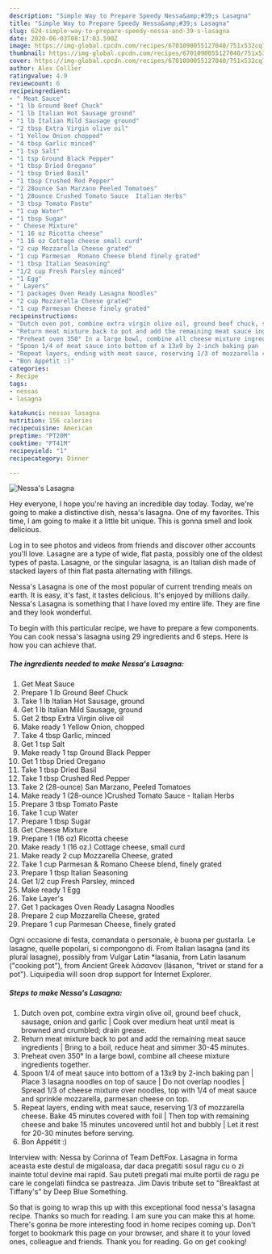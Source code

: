 ```yaml
---
description: "Simple Way to Prepare Speedy Nessa&amp;#39;s Lasagna"
title: "Simple Way to Prepare Speedy Nessa&amp;#39;s Lasagna"
slug: 624-simple-way-to-prepare-speedy-nessa-and-39-s-lasagna
date: 2020-06-03T08:17:03.590Z
image: https://img-global.cpcdn.com/recipes/6701090055127040/751x532cq70/nessas-lasagna-recipe-main-photo.jpg
thumbnail: https://img-global.cpcdn.com/recipes/6701090055127040/751x532cq70/nessas-lasagna-recipe-main-photo.jpg
cover: https://img-global.cpcdn.com/recipes/6701090055127040/751x532cq70/nessas-lasagna-recipe-main-photo.jpg
author: Alex Collier
ratingvalue: 4.9
reviewcount: 6
recipeingredient:
- " Meat Sauce"
- "1 lb Ground Beef Chuck"
- "1 lb Italian Hot Sausage ground"
- "1 lb Italian Mild Sausage ground"
- "2 tbsp Extra Virgin olive oil"
- "1 Yellow Onion chopped"
- "4 tbsp Garlic minced"
- "1 tsp Salt"
- "1 tsp Ground Black Pepper"
- "1 tbsp Dried Oregano"
- "1 tbsp Dried Basil"
- "1 tbsp Crushed Red Pepper"
- "2 28ounce San Marzano Peeled Tomatoes"
- "1 28ounce Crushed Tomato Sauce  Italian Herbs"
- "3 tbsp Tomato Paste"
- "1 cup Water"
- "1 tbsp Sugar"
- " Cheese Mixture"
- "1 16 oz Ricotta cheese"
- "1 16 oz Cottage cheese small curd"
- "2 cup Mozzarella Cheese grated"
- "1 cup Parmesan  Romano Cheese blend finely grated"
- "1 tbsp Italian Seasoning"
- "1/2 cup Fresh Parsley minced"
- "1 Egg"
- " Layers"
- "1 packages Oven Ready Lasagna Noodles"
- "2 cup Mozzarella Cheese grated"
- "1 cup Parmesan Cheese finely grated"
recipeinstructions:
- "Dutch oven pot, combine extra virgin olive oil, ground beef chuck, sausage, onion and garlic | Cook over medium heat until meat is browned and crumbled; drain grease."
- "Return meat mixture back to pot and add the remaining meat sauce ingredients | Bring to a boil, reduce heat and simmer 30-45 minutes."
- "Preheat oven 350° In a large bowl, combine all cheese mixture ingredients together."
- "Spoon 1/4 of meat sauce into bottom of a 13x9 by 2-inch baking pan | Place 3 lasagna noodles on top of sauce | Do not overlap noodles | Spread 1/3 of cheese mixture over noodles, top with 1/4 of meat sauce and sprinkle mozzarella, parmesan cheese on top."
- "Repeat layers, ending with meat sauce, reserving 1/3 of mozzarella cheese. Bake 45 minutes covered with foil | Then top with remaining cheese and bake 15 minutes uncovered until hot and bubbly | Let it rest for 20-30 minutes before serving."
- "Bon Appétit :)"
categories:
- Recipe
tags:
- nessas
- lasagna

katakunci: nessas lasagna 
nutrition: 156 calories
recipecuisine: American
preptime: "PT20M"
cooktime: "PT41M"
recipeyield: "1"
recipecategory: Dinner

---
```



![Nessa&#39;s Lasagna](https://img-global.cpcdn.com/recipes/6701090055127040/751x532cq70/nessas-lasagna-recipe-main-photo.jpg)

Hey everyone, I hope you're having an incredible day today. Today, we're going to make a distinctive dish, nessa&#39;s lasagna. One of my favorites. This time, I am going to make it a little bit unique. This is gonna smell and look delicious.

Log in to see photos and videos from friends and discover other accounts you&#39;ll love. Lasagne are a type of wide, flat pasta, possibly one of the oldest types of pasta. Lasagne, or the singular lasagna, is an Italian dish made of stacked layers of thin flat pasta alternating with fillings.

Nessa&#39;s Lasagna is one of the most popular of current trending meals on earth. It is easy, it's fast, it tastes delicious. It's enjoyed by millions daily. Nessa&#39;s Lasagna is something that I have loved my entire life. They are fine and they look wonderful.


To begin with this particular recipe, we have to prepare a few components. You can cook nessa&#39;s lasagna using 29 ingredients and 6 steps. Here is how you can achieve that.

<!--inarticleads1-->

##### The ingredients needed to make Nessa&#39;s Lasagna:

1. Get  Meat Sauce
1. Prepare 1 lb Ground Beef Chuck
1. Take 1 lb Italian Hot Sausage, ground
1. Get 1 lb Italian Mild Sausage, ground
1. Get 2 tbsp Extra Virgin olive oil
1. Make ready 1 Yellow Onion, chopped
1. Take 4 tbsp Garlic, minced
1. Get 1 tsp Salt
1. Make ready 1 tsp Ground Black Pepper
1. Get 1 tbsp Dried Oregano
1. Take 1 tbsp Dried Basil
1. Take 1 tbsp Crushed Red Pepper
1. Take 2 (28-ounce) San Marzano, Peeled Tomatoes
1. Make ready 1 (28-ounce )Crushed Tomato Sauce - Italian Herbs
1. Prepare 3 tbsp Tomato Paste
1. Take 1 cup Water
1. Prepare 1 tbsp Sugar
1. Get  Cheese Mixture
1. Prepare 1 (16 oz) Ricotta cheese
1. Make ready 1 (16 oz.) Cottage cheese, small curd
1. Make ready 2 cup Mozzarella Cheese, grated
1. Take 1 cup Parmesan &amp; Romano Cheese blend, finely grated
1. Prepare 1 tbsp Italian Seasoning
1. Get 1/2 cup Fresh Parsley, minced
1. Make ready 1 Egg
1. Take  Layer&#39;s
1. Get 1 packages Oven Ready Lasagna Noodles
1. Prepare 2 cup Mozzarella Cheese, grated
1. Prepare 1 cup Parmesan Cheese, finely grated


Ogni occasione di festa, comandata o personale, è buona per gustarla. Le lasagne, quelle popolari, si compongono di. From Italian lasagna (and its plural lasagne), possibly from Vulgar Latin *lasania, from Latin lasanum (&#34;cooking pot&#34;), from Ancient Greek λάσανον (lásanon, &#34;trivet or stand for a pot&#34;). Liquipedia will soon drop support for Internet Explorer. 

<!--inarticleads2-->

##### Steps to make Nessa&#39;s Lasagna:

1. Dutch oven pot, combine extra virgin olive oil, ground beef chuck, sausage, onion and garlic | Cook over medium heat until meat is browned and crumbled; drain grease.
1. Return meat mixture back to pot and add the remaining meat sauce ingredients | Bring to a boil, reduce heat and simmer 30-45 minutes.
1. Preheat oven 350° In a large bowl, combine all cheese mixture ingredients together.
1. Spoon 1/4 of meat sauce into bottom of a 13x9 by 2-inch baking pan | Place 3 lasagna noodles on top of sauce | Do not overlap noodles | Spread 1/3 of cheese mixture over noodles, top with 1/4 of meat sauce and sprinkle mozzarella, parmesan cheese on top.
1. Repeat layers, ending with meat sauce, reserving 1/3 of mozzarella cheese. Bake 45 minutes covered with foil | Then top with remaining cheese and bake 15 minutes uncovered until hot and bubbly | Let it rest for 20-30 minutes before serving.
1. Bon Appétit :)


Interview with: Nessa by Corinna of Team DeftFox. Lasagna in forma aceasta este destul de migaloasa, dar daca pregatiti sosul ragu cu o zi inainte totul devine mai rapid. Sau puteti pregati mai multe portii de ragu pe care le congelati fiindca se pastreaza. Jim Davis tribute set to &#34;Breakfast at Tiffany&#39;s&#34; by Deep Blue Something. 

So that is going to wrap this up with this exceptional food nessa&#39;s lasagna recipe. Thanks so much for reading. I am sure you can make this at home. There's gonna be more interesting food in home recipes coming up. Don't forget to bookmark this page on your browser, and share it to your loved ones, colleague and friends. Thank you for reading. Go on get cooking!
